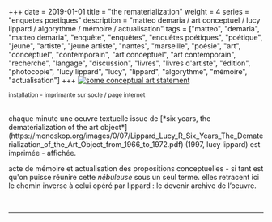 +++
date = 2019-01-01
title = "the rematerialization"
weight = 4
series = "enquetes poetiques"
description = "matteo demaria / art conceptuel / lucy lippard / algorythme / mémoire / actualisation"
tags = ["matteo", "demaria", "matteo demaria", "enquête", "enquêtes", "enquêtes poétiques", "poétique", "jeune", "artiste", "jeune artiste", "nantes", "marseille", "poésie", "art", "conceptuel", "contemporain", "art conceptuel", "art contemporain", "recherche", "langage", "discussion", "livres", "livres d'artiste", "édition", "photocopie", "lucy lippard", "lucy", "lippard", "algorythme", "mémoire", "actualisation"]
+++
[![some conceptual art statement](/images/the_rematerialization/the_rematerialization.gif)](/images/the_rematerialization/the_rematerialization_printer.gif)

<sup>installation - imprimante sur socle / page internet</sup>

<br/>
chaque minute une oeuvre textuelle issue de [*six years, the dematerialization of the art object*](https://monoskop.org/images/0/07/Lippard_Lucy_R_Six_Years_The_Dematerialization_of_the_Art_Object_from_1966_to_1972.pdf) (1997, lucy lippard) est imprimée - affichée.

acte de mémoire et actualisation des propositions conceptuelles - si tant est qu'on puisse réunire cette *nébuleuse* sous un seul terme. elles retracent ici le chemin inverse à celui opéré par lippard : le devenir archive de l’oeuvre.

<br/>
<hr>
